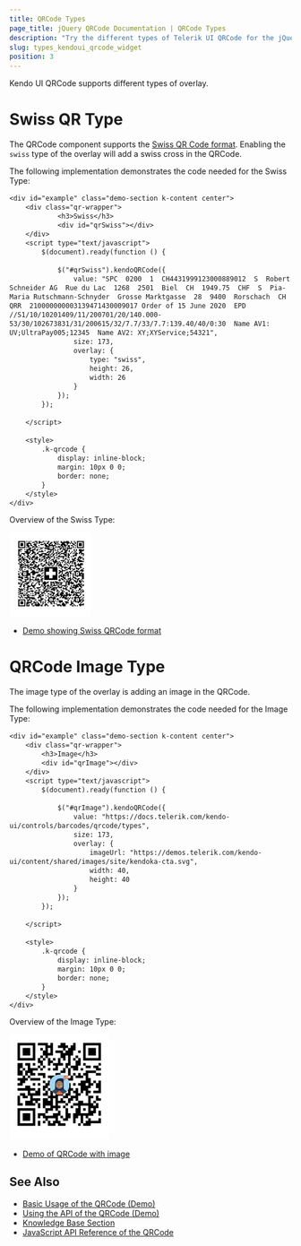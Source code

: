 ```yaml
---
title: QRCode Types
page_title: jQuery QRCode Documentation | QRCode Types
description: "Try the different types of Telerik UI QRCode for the jQuery"
slug: types_kendoui_qrcode_widget
position: 3
---
```


Kendo UI QRCode supports different types of overlay.

# Swiss QR Type

The QRCode component supports the [Swiss QR Code format](https://blog.xsuite.com/en/swiss-qr-code). Enabling the `swiss` type of the overlay will add a swiss cross in the QRCode.

The following implementation demonstrates the code needed for the Swiss Type:

```
<div id="example" class="demo-section k-content center">
    <div class="qr-wrapper">
            <h3>Swiss</h3>
            <div id="qrSwiss"></div>
    </div>
    <script type="text/javascript">
        $(document).ready(function () {

            $("#qrSwiss").kendoQRCode({
                value: "SPC  0200  1  CH4431999123000889012  S  Robert Schneider AG  Rue du Lac  1268  2501  Biel  CH  1949.75  CHF  S  Pia-Maria Rutschmann-Schnyder  Grosse Marktgasse  28  9400  Rorschach  CH  QRR  210000000003139471430009017 Order of 15 June 2020  EPD  //S1/10/10201409/11/200701/20/140.000-53/30/102673831/31/200615/32/7.7/33/7.7:139.40/40/0:30  Name AV1: UV;UltraPay005;12345  Name AV2: XY;XYService;54321",
                size: 173,
                overlay: {
                    type: "swiss",
                    height: 26,
                    width: 26
                }
            });
        });

    </script>

    <style>
        .k-qrcode {
            display: inline-block;
            margin: 10px 0 0;
            border: none;
        }
    </style>
</div>

```
Overview of the Swiss Type:

![Kendo UI for jQuery Swiss Type](images/swissType.png)

* [Demo showing Swiss QRCode format](https://demos.telerik.com/kendo-ui/qrcode/swiss)

# QRCode Image Type

The image type of the overlay is adding an image in the QRCode.

The following implementation demonstrates the code needed for the Image Type:

```
<div id="example" class="demo-section k-content center">
    <div class="qr-wrapper">
        <h3>Image</h3>
        <div id="qrImage"></div>
    </div>
    <script type="text/javascript">
        $(document).ready(function () {

            $("#qrImage").kendoQRCode({
                value: "https://docs.telerik.com/kendo-ui/controls/barcodes/qrcode/types",
                size: 173,
                overlay: {
                    imageUrl: "https://demos.telerik.com/kendo-ui/content/shared/images/site/kendoka-cta.svg",
                    width: 40,
                    height: 40
                }
            });
        });

    </script>

    <style>
        .k-qrcode {
            display: inline-block;
            margin: 10px 0 0;
            border: none;
        }
    </style>
</div>

```
Overview of the Image Type:

![Kendo UI for jQuery Image Type](images/imageType.png)

* [Demo of QRCode with image](https://demos.telerik.com/kendo-ui/qrcode/image)

## See Also

* [Basic Usage of the QRCode (Demo)](https://demos.telerik.com/kendo-ui/qrcode/index)
* [Using the API of the QRCode (Demo)](https://demos.telerik.com/kendo-ui/qrcode/api)
* [Knowledge Base Section](/knowledge-base)
* [JavaScript API Reference of the QRCode](/api/javascript/dataviz/ui/qrcode)
